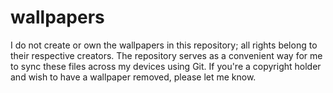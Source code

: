 # wallpapers
I do not create or own the wallpapers in this repository; all rights belong to their respective creators. The repository serves as a convenient way for me to sync these files across my devices using Git. If you're a copyright holder and wish to have a wallpaper removed, please let me know.
